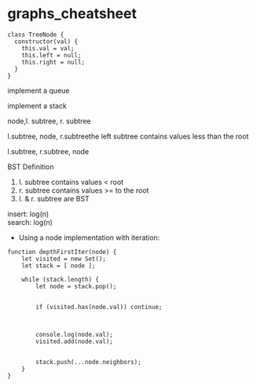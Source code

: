 # graphs_cheatsheet

```
class TreeNode {
  constructor(val) {
    this.val = val;
    this.left = null;
    this.right = null;
  }
}
```

implement a queue

implement a stack

node,l. subtree, r. subtree

l.subtree, node, r.subtreethe left subtree contains values less than the root

l.subtree, r.subtree, node

BST Definition

1. l. subtree contains values < root
2. r. subtree contains values >= to the root
3. l. & r. subtree are BST

insert: log(n)\
search: log(n)

- Using a node implementation with iteration:

```
function depthFirstIter(node) {
    let visited = new Set();
    let stack = [ node ];

    while (stack.length) {
        let node = stack.pop();


        if (visited.has(node.val)) continue;



        console.log(node.val);
        visited.add(node.val);


        stack.push(...node.neighbors);
    }
}
```
